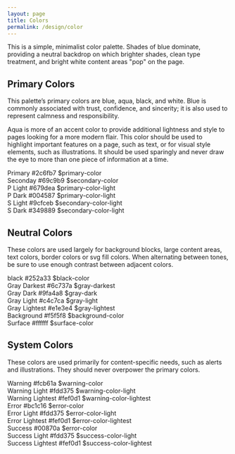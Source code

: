 ```yaml
---
layout: page
title: Colors
permalink: /design/color
---
```


This is a simple, minimalist color palette. Shades of blue dominate, providing a neutral backdrop on which brighter shades, clean type treatment, and bright white content areas "pop" on the page.

## Primary Colors

This palette’s primary colors are blue, aqua, black, and white. Blue is commonly associated with trust, confidence, and sincerity; it is also used to represent calmness and responsibility.

Aqua is more of an accent color to provide additional lightness and style to pages looking for a more modern flair. This color should be used to highlight important features on a page, such as text, or for visual style elements, such as illustrations. It should be used sparingly and never draw the eye to more than one piece of information at a time.

<section class="color-grid">
  <div class="row">
    <div class="tile">
      <div class="primary-color"></div>
      <span class="name">Primary</span>
      <span>#2c6fb7</span>
      <span class="variable">$primary-color</span>
    </div>
    <div class="tile">
      <div class="secondary-color"></div>
      <span class="name">Seconday</span>
      <span>#69c9b9</span>
      <span class="variable">$secondary-color</span>
    </div>
  </div>
  <div class="row">
    <div class="row">
      <div class="tile">
        <div class="p-light-color"></div>
        <span class="name">P Light</span>
        <span>#679dea</span>
        <span class="variable">$primary-color-light</span>
      </div>
      <div class="tile">
        <div class="p-dark-color"></div>
        <span class="name">P Dark</span>
        <span>#004587</span>
        <span class="variable">$primary-color-light</span>
      </div>
    </div>
    <div class="row">
      <div class="tile">
        <div class="s-light-color"></div>
        <span class="name">S Light</span>
        <span>#9cfceb</span>
        <span class="variable">$secondary-color-light</span>
      </div>
      <div class="tile">
        <div class="s-dark-color"></div>
        <span class="name">S Dark</span>
        <span>#349889</span>
        <span class="variable">$secondary-color-light</span>
      </div>
    </div>
  </div>
</section>

## Neutral Colors

These colors are used largely for background blocks, large content areas, text colors, border colors or svg fill colors. When alternating between tones, be sure to use enough contrast between adjacent colors.

<section class="color-grid">
  <div class="row">
    <div class="row">
      <div class="tile">
        <div class="black-color"></div>
        <span class="name">black</span>
        <span>#252a33</span>
        <span class="variable">$black-color</span>
      </div>
      <div class="tile">
        <div class="gray-darkest"></div>
        <span class="name">Gray Darkest</span>
        <span>#6c737a</span>
        <span class="variable">$gray-darkest</span>
      </div>
    </div>
    <div class="row">
      <div class="tile">
        <div class="gray-dark"></div>
        <span class="name">Gray Dark</span>
        <span>#9fa4a8</span>
        <span class="variable">$gray-dark</span>
      </div>
      <div class="tile">
        <div class="gray-light"></div>
        <span class="name">Gray Light</span>
        <span>#c4c7ca</span>
        <span class="variable">$gray-light</span>
      </div>
    </div>
  </div>
  <div class="row">
    <div class="row">
      <div class="tile">
        <div class="gray-lightest"></div>
        <span class="name">Gray Lightest</span>
        <span>#e1e3e4</span>
        <span class="variable">$gray-lightest</span>
      </div>
      <div class="tile">
        <div class="background-color"></div>
        <span class="name">Background</span>
        <span>#f5f5f8</span>
        <span class="variable">$background-color</span>
      </div>
    </div>
    <div class="row">
      <div class="tile">
        <div class="surface-color"></div>
        <span class="name">Surface</span>
        <span>#ffffff</span>
        <span class="variable">$surface-color</span>
      </div>
    </div>
  </div>
</section>

## System Colors

These colors are used primarily for content-specific needs, such as alerts and illustrations. They should never overpower the primary colors.

<section class="color-grid">
  <div class="row">
    <div class="row">
      <div class="tile">
        <div class="warning-color"></div>
        <span class="name">Warning</span>
        <span>#fcb61a</span>
        <span class="variable">$warning-color</span>
      </div>
      <div class="tile">
        <div class="warning-color-light"></div>
        <span class="name">Warning Light</span>
        <span>#fdd375</span>
        <span class="variable">$warning-color-light</span>
      </div>
    </div>
    <div class="row">
      <div class="tile">
        <div class="warning-color-lightest"></div>
        <span class="name">Warning Lightest</span>
        <span>#fef0d1</span>
        <span class="variable">$warning-color-lightest</span>
      </div>
    </div>
  </div>
  <div class="row">
    <div class="row">
      <div class="tile">
        <div class="error-color"></div>
        <span class="name">Error</span>
        <span>#bc1c16</span>
        <span class="variable">$error-color</span>
      </div>
      <div class="tile">
        <div class="error-color-light"></div>
        <span class="name">Error Light</span>
        <span>#fdd375</span>
        <span class="variable">$error-color-light</span>
      </div>
    </div>
    <div class="row">
      <div class="tile">
        <div class="error-color-lightest"></div>
        <span class="name">Error Lightest</span>
        <span>#fef0d1</span>
        <span class="variable">$error-color-lightest</span>
      </div>
    </div>
  </div> 
  <div class="row">
    <div class="row">
      <div class="tile">
        <div class="success-color"></div>
        <span class="name">Success</span>
        <span>#00870a</span>
        <span class="variable">$error-color</span>
      </div>
      <div class="tile">
        <div class="success-color-light"></div>
        <span class="name">Success Light</span>
        <span>#fdd375</span>
        <span class="variable">$success-color-light</span>
      </div>
    </div>
    <div class="row">
      <div class="tile">
        <div class="success-color-lightest"></div>
        <span class="name">Success Lightest</span>
        <span>#fef0d1</span>
        <span class="variable">$success-color-lightest</span>
      </div>
    </div>
  </div>
</section>